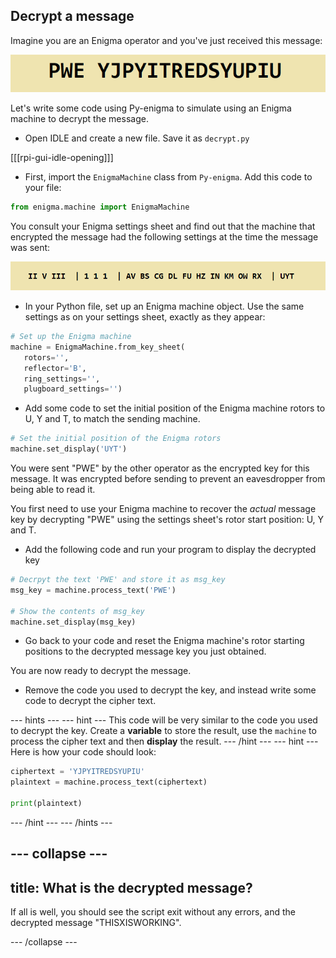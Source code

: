 ## Decrypt a message

Imagine you are an Enigma operator and you've just received this message:

![Encrypted message](images/encrypted-message.png)

Let's write some code using Py-enigma to simulate using an Enigma machine to decrypt the message.

+ Open IDLE and create a new file. Save it as `decrypt.py`

[[[rpi-gui-idle-opening]]]

+ First, import the `EnigmaMachine` class from `Py-enigma`. Add this code to your file:

```python
from enigma.machine import EnigmaMachine
```

You consult your Enigma settings sheet and find out that the machine that encrypted the message had the following settings at the time the message was sent:

![Decrypt settings](images/decrypt-settings.png)

+ In your Python file, set up an Enigma machine object. Use the same settings as on your settings sheet, exactly as they appear:

```python
# Set up the Enigma machine
machine = EnigmaMachine.from_key_sheet(
   rotors='',
   reflector='B',
   ring_settings='',
   plugboard_settings='')
```

+ Add some code to set the initial position of the Enigma machine rotors to U, Y and T, to match the sending machine.

```python
# Set the initial position of the Enigma rotors
machine.set_display('UYT')
```

You were sent "PWE" by the other operator as the encrypted key for this message. It was encrypted before sending to prevent an eavesdropper from being able to read it.

You first need to use your Enigma machine to recover the _actual_ message key by decrypting "PWE" using the settings sheet's rotor start position: U, Y and T.

+ Add the following code and run your program to display the decrypted key

```python
# Decrpyt the text 'PWE' and store it as msg_key
msg_key = machine.process_text('PWE')

# Show the contents of msg_key
machine.set_display(msg_key)
```

+ Go back to your code and reset the Enigma machine's rotor starting positions to the decrypted message key you just obtained.

You are now ready to decrypt the message.

+ Remove the code you used to decrypt the key, and instead write some code to decrypt the cipher text.

--- hints ---
--- hint ---
This code will be very similar to the code you used to decrypt the key. Create a **variable** to store the result, use the `machine` to process the cipher text and then **display** the result.
--- /hint ---
--- hint ---
Here is how your code should look:

```python
ciphertext = 'YJPYITREDSYUPIU'
plaintext = machine.process_text(ciphertext)

print(plaintext)
```
--- /hint ---
--- /hints ---

--- collapse ---
---
title: What is the decrypted message?
---
If all is well, you should see the script exit without any errors, and the decrypted message "THISXISWORKING".

--- /collapse ---
